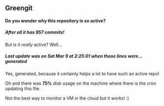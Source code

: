 ## Greengit

#### Do you wonder why this repository is so active?

##### After all it has 957 commits!

But is it *really* active? Well...

##### Last update was on Sat Mar 9 at 2:25:01 when those lines were... generated

Yes, generated, because it certainly helps a lot to have such an active repo!

Oh and there was **75%** disk usage on the machine
where there is the cron updating this file.

Not the best way to monitor a VM in the cloud but it works! :)
